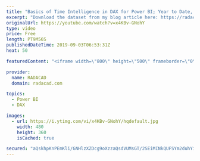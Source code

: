 ```yaml
---
title: "Basics of Time Intelligence in DAX for Power BI; Year to Date, Quarter to Date, Month to Date"
excerpt: "Download the dataset from my blog article here: https://radacad.com/basics-of-time-intelligence-in-dax-for-power-bi-year-to-date-quarter-to-date-month-to-date  Learn more about Power BI default date table or custom date table here: https://radacad.com/power-bi-date-dimension-default-or-custom-is-it-confusing"
originalUrl: https://youtube.com/watch?v=x4KBv-GNohY
type: video
price: Free
length: PT9M56S
publishedDateTime: 2019-09-03T06:53:31Z
heat: 50

featuredContent: "<iframe width=\"800\" height=\"500\" frameborder=\"0\" src=\"https://www.youtube.com/embed/x4KBv-GNohY\" allow=\"accelerometer; autoplay; encrypted-media; gyroscope; picture-in-picture\" allowfullscreen></iframe>"

provider:
  name: RADACAD
  domain: radacad.com

topics:
  - Power BI
  - DAX

images:
  - url: https://i.ytimg.com/vi/x4KBv-GNohY/hqdefault.jpg
    width: 480
    height: 360
    isCached: true

secured: "aQskhpKnPEmKli/GNHlzXZDcg9oXzzaQsdVUMsGT/2SEiMINkQUFSYm2duhYim8FZg6hQ7FgeIcoMGsBlgEfbY4wO4T6Lx8B20jCzdo+AAJBhgB7yy9ZGkIYru9nXULAf+YlKkaI01R6wleUZ3nv2OXoQw9G8AOswf1qssuuN5Yo1g3rK0JC9i5D9wiHpUQ9/HW/QjJpa9A8DTMWOPB0gCXBZ73cemV9eNHVGvsJ+vWt7BpDoKC91OLvLqo1ihEpVIU+onUlqNVZIAVdCGvdvvIjKcUtVdaVMwZCz6wfwz0ddSoTfA2hOH1RT5ivaihqWrjquBlk8dMzggvCOzzkd2vk+rpL+livU6iJ+Az2v/rF0ko3BAdd64TZNrPYAcz70FEdAcKmMDHOZ0hH+307E7TFNyr55LNDyNHhKsx/duA=;L7aDH+c4816VR2gsWU9zcA=="
---
```


